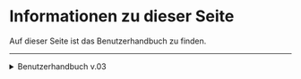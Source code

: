 # Informationen zu dieser Seite

Auf dieser Seite ist das Benutzerhandbuch zu finden.

---

<details>
<summary markdown="span">Benutzerhandbuch v.03</summary>

- [Benutzerhandbuch](./Benutzerhandbuch/Benutzerhandbuch_v0.3.pdf)


</details>